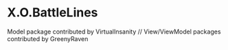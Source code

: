 # X.O.BattleLines
Model package contributed by VirtualInsanity // 
View/ViewModel packages contributed by GreenyRaven
